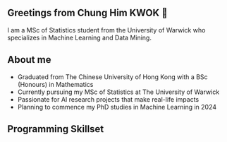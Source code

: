 ## Greetings from Chung Him KWOK 👋

I am a MSc of Statistics student from the University of Warwick who specializes in Machine Learning and Data Mining.

## About me 
* Graduated from The Chinese University of Hong Kong with a BSc (Honours) in Mathematics
* Currently pursuing my MSc of Statistics at The University of Warwick
* Passionate for AI research projects that make real-life impacts
* Planning to commence my PhD studies in Machine Learning in 2024

## Programming Skillset


<!--
**kwokchunghim/kwokchunghim** is a ✨ _special_ ✨ repository because its `README.md` (this file) appears on your GitHub profile.

Here are some ideas to get you started:

- 🔭 I’m currently working on ...
- 🌱 I’m currently learning ...
- 👯 I’m looking to collaborate on ...
- 🤔 I’m looking for help with ...
- 💬 Ask me about ...
- 📫 How to reach me: ...
- 😄 Pronouns: ...
- ⚡ Fun fact: ...
-->
